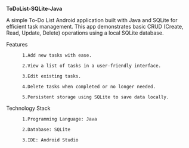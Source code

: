 ****ToDoList-SQLite-Java****

A simple To-Do List Android application built with Java and SQLite for efficient task management. This app demonstrates basic CRUD (Create, Read, Update, Delete) operations using a local SQLite database.

Features
  
          1.Add new tasks with ease.
  
          2.View a list of tasks in a user-friendly interface.
  
          3.Edit existing tasks.
  
          4.Delete tasks when completed or no longer needed.
  
          5.Persistent storage using SQLite to save data locally.


Technology Stack
  
          1.Programming Language: Java
  
          2.Database: SQLite
  
          3.IDE: Android Studio
